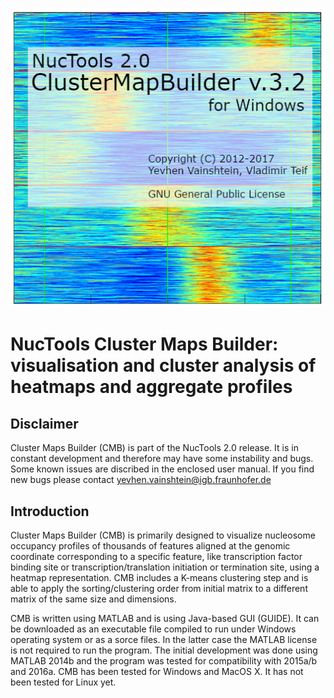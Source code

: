 ![ClusterMapBuilder](figures/splash.png)


# NucTools Cluster Maps Builder: visualisation and cluster analysis of heatmaps and aggregate profiles

## Disclaimer

Cluster Maps Builder (CMB) is part of the NucTools 2.0 release. It is in constant development and therefore may have some instability and bugs. Some known issues are discribed in the enclosed user manual. If you find new bugs please contact yevhen.vainshtein@igb.fraunhofer.de

## Introduction

Cluster Maps Builder (CMB) is primarily designed to visualize nucleosome occupancy profiles of thousands of features aligned at the genomic coordinate corresponding to a specific feature, like transcription factor binding site or transcription/translation initiation or termination site, using a heatmap representation. CMB includes a K-means clustering step and is able to apply the sorting/clustering order from initial matrix to a different matrix of the same size and dimensions.

CMB is written using MATLAB and is using Java-based GUI (GUIDE). It can be downloaded as an executable file compiled to run under Windows operating system or as a sorce files. In the latter case the MATLAB license is not required to run the program. The initial development was done using MATLAB 2014b and the program was tested for compatibility with 2015a/b and 2016a. CMB has been tested for Windows and MacOS X. It has not been tested for Linux yet.
